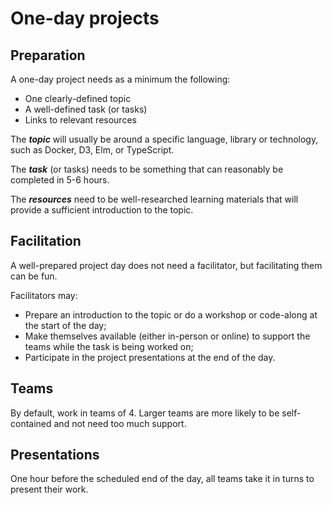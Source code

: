 # One-day projects

## Preparation

A one-day project needs as a minimum the following:
- One clearly-defined topic
- A well-defined task (or tasks)
- Links to relevant resources

The ***topic*** will usually be around a specific language, library or technology, such as Docker, D3, Elm, or TypeScript.

The ***task*** (or tasks) needs to be something that can reasonably be completed in 5-6 hours.

The ***resources*** need to be well-researched learning materials that will provide a sufficient introduction to the topic.

## Facilitation

A well-prepared project day does not need a facilitator, but facilitating them can be fun.

Facilitators may:
- Prepare an introduction to the topic or do a workshop or code-along at the start of the day;
- Make themselves available (either in-person or online) to support the teams while the task is being worked on;
- Participate in the project presentations at the end of the day.

## Teams
By default, work in teams of 4. Larger teams are more likely to be self-contained and not need too much support.

## Presentations
One hour before the scheduled end of the day, all teams take it in turns to present their work. 
